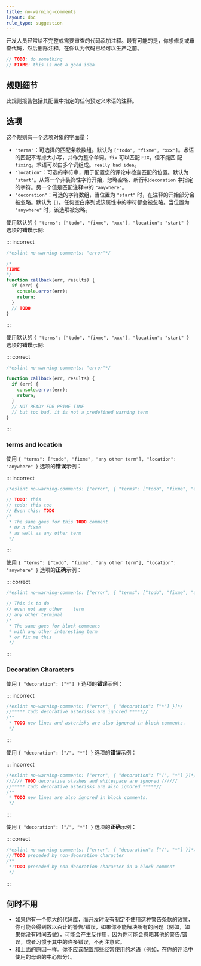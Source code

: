 ```yaml
---
title: no-warning-comments
layout: doc
rule_type: suggestion
---
```


开发人员经常给不完整或需要审查的代码添加注释。最有可能的是，你想修复或审查代码，然后删除注释，在你认为代码已经可以生产之前。

```js
// TODO: do something
// FIXME: this is not a good idea
```

## 规则细节

此规则报告包括其配置中指定的任何预定义术语的注释。

## 选项

这个规则有一个选项对象的字面量：

* `"terms"`：可选择的匹配条款数组。默认为 `["todo", "fixme", "xxx"]`。术语的匹配不考虑大小写，并作为整个单词。`fix` 可以匹配 `FIX`，但不能匹 配`fixing`。术语可以由多个词组成。`really bad idea`。
* `"location"`：可选的字符串，用于配置您的评论中检查匹配的位置。默认为 `"start"`。从第一个非装饰性字符开始，忽略空格、新行和`decoration` 中指定的字符。另一个值是匹配注释中的 `"anywhere"`。
* `"decoration"`：可选的字符数组，当位置为 `"start"` 时，在注释的开始部分会被忽略。默认为 `[]`。任何空白序列或该属性中的字符都会被忽略。当位置为 `"anywhere"` 时，该选项被忽略。

使用默认的 `{ "terms": ["todo", "fixme", "xxx"], "location": "start" }` 选项的**错误**示例:

::: incorrect

```js
/*eslint no-warning-comments: "error"*/

/*
FIXME
*/
function callback(err, results) {
  if (err) {
    console.error(err);
    return;
  }
  // TODO
}
```

:::

使用默认的 `{ "terms": ["todo", "fixme", "xxx"], "location": "start" }` 选项的**错误**示例:

::: correct

```js
/*eslint no-warning-comments: "error"*/

function callback(err, results) {
  if (err) {
    console.error(err);
    return;
  }
  // NOT READY FOR PRIME TIME
  // but too bad, it is not a predefined warning term
}
```

:::

### terms and location

使用 `{ "terms": ["todo", "fixme", "any other term"], "location": "anywhere" }` 选项的**错误**示例：

::: incorrect

```js
/*eslint no-warning-comments: ["error", { "terms": ["todo", "fixme", "any other term"], "location": "anywhere" }]*/

// TODO: this
// todo: this too
// Even this: TODO
/*
 * The same goes for this TODO comment
 * Or a fixme
 * as well as any other term
 */
```

:::

使用 `{ "terms": ["todo", "fixme", "any other term"], "location": "anywhere" }` 选项的**正确**示例：

::: correct

```js
/*eslint no-warning-comments: ["error", { "terms": ["todo", "fixme", "any other term"], "location": "anywhere" }]*/

// This is to do
// even not any other    term
// any other terminal
/*
 * The same goes for block comments
 * with any other interesting term
 * or fix me this
 */
```

:::

### Decoration Characters

使用 `{ "decoration": ["*"] }` 选项的**错误**示例：

::: incorrect

```js
/*eslint no-warning-comments: ["error", { "decoration": ["*"] }]*/
//***** todo decorative asterisks are ignored *****//
/**
 * TODO new lines and asterisks are also ignored in block comments.
 */
```

:::

使用 `{ "decoration": ["/", "*"] }` 选项的**错误**示例：

::: incorrect

```js
/*eslint no-warning-comments: ["error", { "decoration": ["/", "*"] }]*/
////// TODO decorative slashes and whitespace are ignored //////
//***** todo decorative asterisks are also ignored *****//
/**
 * TODO new lines are also ignored in block comments.
 */
```

:::

使用 `{ "decoration": ["/", "*"] }` 选项的**正确**示例：

::: correct

```js
/*eslint no-warning-comments: ["error", { "decoration": ["/", "*"] }]*/
//!TODO preceded by non-decoration character
/**
 *!TODO preceded by non-decoration character in a block comment
 */
```

:::

## 何时不用

* 如果你有一个庞大的代码库，而开发时没有制定不使用这种警告条款的政策，你可能会得到数以百计的警告/错误，如果你不能解决所有的问题（例如，如果你没有时间去做），可能会产生反作用，因为你可能会忽略其他的警告/错误，或者习惯于其中的许多错误，不再注意它。
* 和上面的原因一样。你不应该配置那些经常使用的术语（例如，在你的评论中使用的母语的中心部分）。
